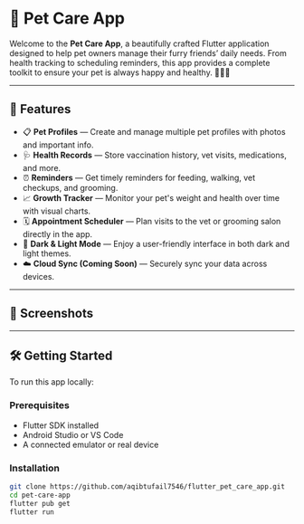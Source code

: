 # 🐾 Pet Care App

Welcome to the **Pet Care App**, a beautifully crafted Flutter application designed to help pet owners manage their furry friends’ daily needs. From health tracking to scheduling reminders, this app provides a complete toolkit to ensure your pet is always happy and healthy. 🐶🐱🐾

---

## 🚀 Features

- 📋 **Pet Profiles** — Create and manage multiple pet profiles with photos and important info.
- 🩺 **Health Records** — Store vaccination history, vet visits, medications, and more.
- ⏰ **Reminders** — Get timely reminders for feeding, walking, vet checkups, and grooming.
- 📈 **Growth Tracker** — Monitor your pet's weight and health over time with visual charts.
- 🗓️ **Appointment Scheduler** — Plan visits to the vet or grooming salon directly in the app.
- 🌙 **Dark & Light Mode** — Enjoy a user-friendly interface in both dark and light themes.
- ☁️ **Cloud Sync (Coming Soon)** — Securely sync your data across devices.

---

## 📸 Screenshots


---

## 🛠️ Getting Started

To run this app locally:

### Prerequisites
- Flutter SDK installed
- Android Studio or VS Code
- A connected emulator or real device

### Installation

```bash
git clone https://github.com/aqibtufail7546/flutter_pet_care_app.git
cd pet-care-app
flutter pub get
flutter run
